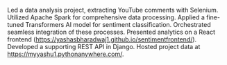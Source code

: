 Led a data analysis project, extracting YouTube comments with Selenium.
Utilized Apache Spark for comprehensive data processing.
Applied a fine-tuned Transformers AI model for sentiment classification.
Orchestrated seamless integration of these processes.
Presented analytics on a React frontend (https://yashasbharadwaj1.github.io/sentimentfrontend/).
Developed a supporting REST API in Django.
Hosted project data at https://myyashu1.pythonanywhere.com/.
